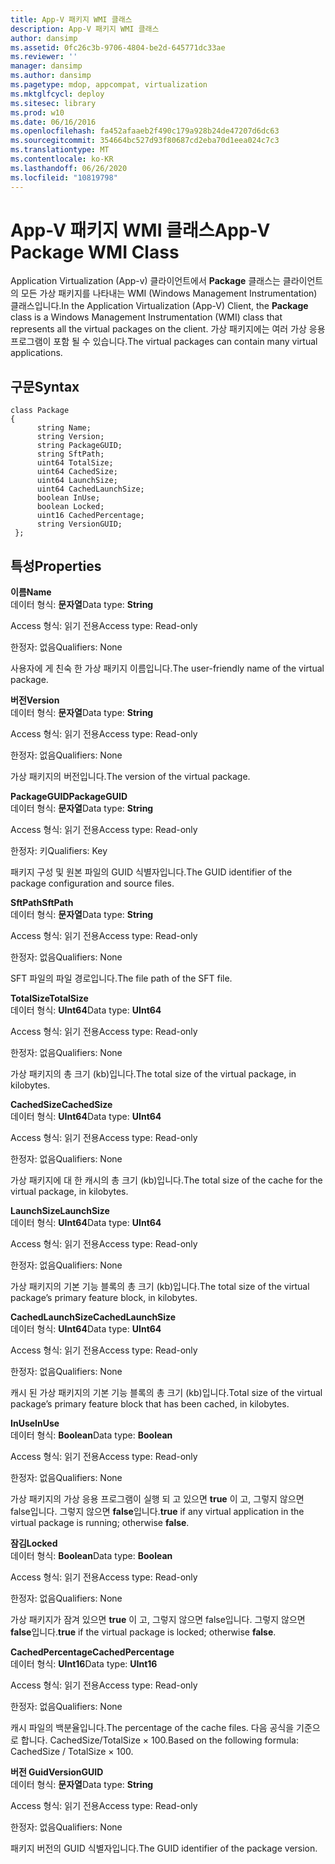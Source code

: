 ```yaml
---
title: App-V 패키지 WMI 클래스
description: App-V 패키지 WMI 클래스
author: dansimp
ms.assetid: 0fc26c3b-9706-4804-be2d-645771dc33ae
ms.reviewer: ''
manager: dansimp
ms.author: dansimp
ms.pagetype: mdop, appcompat, virtualization
ms.mktglfcycl: deploy
ms.sitesec: library
ms.prod: w10
ms.date: 06/16/2016
ms.openlocfilehash: fa452afaaeb2f490c179a928b24de47207d6dc63
ms.sourcegitcommit: 354664bc527d93f80687cd2eba70d1eea024c7c3
ms.translationtype: MT
ms.contentlocale: ko-KR
ms.lasthandoff: 06/26/2020
ms.locfileid: "10819798"
---
```

# <span data-ttu-id="a3e77-103">App-V 패키지 WMI 클래스</span><span class="sxs-lookup"><span data-stu-id="a3e77-103">App-V Package WMI Class</span></span>


<span data-ttu-id="a3e77-104">Application Virtualization (App-v) 클라이언트에서 **Package** 클래스는 클라이언트의 모든 가상 패키지를 나타내는 WMI (Windows Management Instrumentation) 클래스입니다.</span><span class="sxs-lookup"><span data-stu-id="a3e77-104">In the Application Virtualization (App-V) Client, the **Package** class is a Windows Management Instrumentation (WMI) class that represents all the virtual packages on the client.</span></span> <span data-ttu-id="a3e77-105">가상 패키지에는 여러 가상 응용 프로그램이 포함 될 수 있습니다.</span><span class="sxs-lookup"><span data-stu-id="a3e77-105">The virtual packages can contain many virtual applications.</span></span>

## <span data-ttu-id="a3e77-106">구문</span><span class="sxs-lookup"><span data-stu-id="a3e77-106">Syntax</span></span>


``` syntax
class Package
{
      string Name;
      string Version;
      string PackageGUID;
      string SftPath;
      uint64 TotalSize;
      uint64 CachedSize;
      uint64 LaunchSize;
      uint64 CachedLaunchSize;
      boolean InUse;
      boolean Locked;
      uint16 CachedPercentage;
      string VersionGUID;
 };
```

## <span data-ttu-id="a3e77-107">특성</span><span class="sxs-lookup"><span data-stu-id="a3e77-107">Properties</span></span>


<a href="" id="name"></a>**<span data-ttu-id="a3e77-108">이름</span><span class="sxs-lookup"><span data-stu-id="a3e77-108">Name</span></span>**  
<span data-ttu-id="a3e77-109">데이터 형식: **문자열**</span><span class="sxs-lookup"><span data-stu-id="a3e77-109">Data type: **String**</span></span>

<span data-ttu-id="a3e77-110">Access 형식: 읽기 전용</span><span class="sxs-lookup"><span data-stu-id="a3e77-110">Access type: Read-only</span></span>

<span data-ttu-id="a3e77-111">한정자: 없음</span><span class="sxs-lookup"><span data-stu-id="a3e77-111">Qualifiers: None</span></span>

<span data-ttu-id="a3e77-112">사용자에 게 친숙 한 가상 패키지 이름입니다.</span><span class="sxs-lookup"><span data-stu-id="a3e77-112">The user-friendly name of the virtual package.</span></span>

<a href="" id="version"></a>**<span data-ttu-id="a3e77-113">버전</span><span class="sxs-lookup"><span data-stu-id="a3e77-113">Version</span></span>**  
<span data-ttu-id="a3e77-114">데이터 형식: **문자열**</span><span class="sxs-lookup"><span data-stu-id="a3e77-114">Data type: **String**</span></span>

<span data-ttu-id="a3e77-115">Access 형식: 읽기 전용</span><span class="sxs-lookup"><span data-stu-id="a3e77-115">Access type: Read-only</span></span>

<span data-ttu-id="a3e77-116">한정자: 없음</span><span class="sxs-lookup"><span data-stu-id="a3e77-116">Qualifiers: None</span></span>

<span data-ttu-id="a3e77-117">가상 패키지의 버전입니다.</span><span class="sxs-lookup"><span data-stu-id="a3e77-117">The version of the virtual package.</span></span>

<a href="" id="packageguid"></a>**<span data-ttu-id="a3e77-118">PackageGUID</span><span class="sxs-lookup"><span data-stu-id="a3e77-118">PackageGUID</span></span>**  
<span data-ttu-id="a3e77-119">데이터 형식: **문자열**</span><span class="sxs-lookup"><span data-stu-id="a3e77-119">Data type: **String**</span></span>

<span data-ttu-id="a3e77-120">Access 형식: 읽기 전용</span><span class="sxs-lookup"><span data-stu-id="a3e77-120">Access type: Read-only</span></span>

<span data-ttu-id="a3e77-121">한정자: 키</span><span class="sxs-lookup"><span data-stu-id="a3e77-121">Qualifiers: Key</span></span>

<span data-ttu-id="a3e77-122">패키지 구성 및 원본 파일의 GUID 식별자입니다.</span><span class="sxs-lookup"><span data-stu-id="a3e77-122">The GUID identifier of the package configuration and source files.</span></span>

<a href="" id="sftpath"></a>**<span data-ttu-id="a3e77-123">SftPath</span><span class="sxs-lookup"><span data-stu-id="a3e77-123">SftPath</span></span>**  
<span data-ttu-id="a3e77-124">데이터 형식: **문자열**</span><span class="sxs-lookup"><span data-stu-id="a3e77-124">Data type: **String**</span></span>

<span data-ttu-id="a3e77-125">Access 형식: 읽기 전용</span><span class="sxs-lookup"><span data-stu-id="a3e77-125">Access type: Read-only</span></span>

<span data-ttu-id="a3e77-126">한정자: 없음</span><span class="sxs-lookup"><span data-stu-id="a3e77-126">Qualifiers: None</span></span>

<span data-ttu-id="a3e77-127">SFT 파일의 파일 경로입니다.</span><span class="sxs-lookup"><span data-stu-id="a3e77-127">The file path of the SFT file.</span></span>

<a href="" id="totalsize"></a>**<span data-ttu-id="a3e77-128">TotalSize</span><span class="sxs-lookup"><span data-stu-id="a3e77-128">TotalSize</span></span>**  
<span data-ttu-id="a3e77-129">데이터 형식: **UInt64**</span><span class="sxs-lookup"><span data-stu-id="a3e77-129">Data type: **UInt64**</span></span>

<span data-ttu-id="a3e77-130">Access 형식: 읽기 전용</span><span class="sxs-lookup"><span data-stu-id="a3e77-130">Access type: Read-only</span></span>

<span data-ttu-id="a3e77-131">한정자: 없음</span><span class="sxs-lookup"><span data-stu-id="a3e77-131">Qualifiers: None</span></span>

<span data-ttu-id="a3e77-132">가상 패키지의 총 크기 (kb)입니다.</span><span class="sxs-lookup"><span data-stu-id="a3e77-132">The total size of the virtual package, in kilobytes.</span></span>

<a href="" id="cachedsize"></a>**<span data-ttu-id="a3e77-133">CachedSize</span><span class="sxs-lookup"><span data-stu-id="a3e77-133">CachedSize</span></span>**  
<span data-ttu-id="a3e77-134">데이터 형식: **UInt64**</span><span class="sxs-lookup"><span data-stu-id="a3e77-134">Data type: **UInt64**</span></span>

<span data-ttu-id="a3e77-135">Access 형식: 읽기 전용</span><span class="sxs-lookup"><span data-stu-id="a3e77-135">Access type: Read-only</span></span>

<span data-ttu-id="a3e77-136">한정자: 없음</span><span class="sxs-lookup"><span data-stu-id="a3e77-136">Qualifiers: None</span></span>

<span data-ttu-id="a3e77-137">가상 패키지에 대 한 캐시의 총 크기 (kb)입니다.</span><span class="sxs-lookup"><span data-stu-id="a3e77-137">The total size of the cache for the virtual package, in kilobytes.</span></span>

<a href="" id="launchsize"></a>**<span data-ttu-id="a3e77-138">LaunchSize</span><span class="sxs-lookup"><span data-stu-id="a3e77-138">LaunchSize</span></span>**  
<span data-ttu-id="a3e77-139">데이터 형식: **UInt64**</span><span class="sxs-lookup"><span data-stu-id="a3e77-139">Data type: **UInt64**</span></span>

<span data-ttu-id="a3e77-140">Access 형식: 읽기 전용</span><span class="sxs-lookup"><span data-stu-id="a3e77-140">Access type: Read-only</span></span>

<span data-ttu-id="a3e77-141">한정자: 없음</span><span class="sxs-lookup"><span data-stu-id="a3e77-141">Qualifiers: None</span></span>

<span data-ttu-id="a3e77-142">가상 패키지의 기본 기능 블록의 총 크기 (kb)입니다.</span><span class="sxs-lookup"><span data-stu-id="a3e77-142">The total size of the virtual package’s primary feature block, in kilobytes.</span></span>

<a href="" id="cachedlaunchsize"></a>**<span data-ttu-id="a3e77-143">CachedLaunchSize</span><span class="sxs-lookup"><span data-stu-id="a3e77-143">CachedLaunchSize</span></span>**  
<span data-ttu-id="a3e77-144">데이터 형식: **UInt64**</span><span class="sxs-lookup"><span data-stu-id="a3e77-144">Data type: **UInt64**</span></span>

<span data-ttu-id="a3e77-145">Access 형식: 읽기 전용</span><span class="sxs-lookup"><span data-stu-id="a3e77-145">Access type: Read-only</span></span>

<span data-ttu-id="a3e77-146">한정자: 없음</span><span class="sxs-lookup"><span data-stu-id="a3e77-146">Qualifiers: None</span></span>

<span data-ttu-id="a3e77-147">캐시 된 가상 패키지의 기본 기능 블록의 총 크기 (kb)입니다.</span><span class="sxs-lookup"><span data-stu-id="a3e77-147">Total size of the virtual package’s primary feature block that has been cached, in kilobytes.</span></span>

<a href="" id="inuse"></a>**<span data-ttu-id="a3e77-148">InUse</span><span class="sxs-lookup"><span data-stu-id="a3e77-148">InUse</span></span>**  
<span data-ttu-id="a3e77-149">데이터 형식: **Boolean**</span><span class="sxs-lookup"><span data-stu-id="a3e77-149">Data type: **Boolean**</span></span>

<span data-ttu-id="a3e77-150">Access 형식: 읽기 전용</span><span class="sxs-lookup"><span data-stu-id="a3e77-150">Access type: Read-only</span></span>

<span data-ttu-id="a3e77-151">한정자: 없음</span><span class="sxs-lookup"><span data-stu-id="a3e77-151">Qualifiers: None</span></span>

<span data-ttu-id="a3e77-152">가상 패키지의 가상 응용 프로그램이 실행 되 고 있으면 **true** 이 고, 그렇지 않으면 false입니다. 그렇지 않으면 **false**입니다.</span><span class="sxs-lookup"><span data-stu-id="a3e77-152">**true** if any virtual application in the virtual package is running; otherwise **false**.</span></span>

<a href="" id="locked"></a>**<span data-ttu-id="a3e77-153">잠김</span><span class="sxs-lookup"><span data-stu-id="a3e77-153">Locked</span></span>**  
<span data-ttu-id="a3e77-154">데이터 형식: **Boolean**</span><span class="sxs-lookup"><span data-stu-id="a3e77-154">Data type: **Boolean**</span></span>

<span data-ttu-id="a3e77-155">Access 형식: 읽기 전용</span><span class="sxs-lookup"><span data-stu-id="a3e77-155">Access type: Read-only</span></span>

<span data-ttu-id="a3e77-156">한정자: 없음</span><span class="sxs-lookup"><span data-stu-id="a3e77-156">Qualifiers: None</span></span>

<span data-ttu-id="a3e77-157">가상 패키지가 잠겨 있으면 **true** 이 고, 그렇지 않으면 false입니다. 그렇지 않으면 **false**입니다.</span><span class="sxs-lookup"><span data-stu-id="a3e77-157">**true** if the virtual package is locked; otherwise **false**.</span></span>

<a href="" id="cachedpercentage"></a>**<span data-ttu-id="a3e77-158">CachedPercentage</span><span class="sxs-lookup"><span data-stu-id="a3e77-158">CachedPercentage</span></span>**  
<span data-ttu-id="a3e77-159">데이터 형식: **UInt16**</span><span class="sxs-lookup"><span data-stu-id="a3e77-159">Data type: **UInt16**</span></span>

<span data-ttu-id="a3e77-160">Access 형식: 읽기 전용</span><span class="sxs-lookup"><span data-stu-id="a3e77-160">Access type: Read-only</span></span>

<span data-ttu-id="a3e77-161">한정자: 없음</span><span class="sxs-lookup"><span data-stu-id="a3e77-161">Qualifiers: None</span></span>

<span data-ttu-id="a3e77-162">캐시 파일의 백분율입니다.</span><span class="sxs-lookup"><span data-stu-id="a3e77-162">The percentage of the cache files.</span></span> <span data-ttu-id="a3e77-163">다음 공식을 기준으로 합니다. CachedSize/TotalSize × 100.</span><span class="sxs-lookup"><span data-stu-id="a3e77-163">Based on the following formula: CachedSize / TotalSize × 100.</span></span>

<a href="" id="versionguid"></a>**<span data-ttu-id="a3e77-164">버전 Guid</span><span class="sxs-lookup"><span data-stu-id="a3e77-164">VersionGUID</span></span>**  
<span data-ttu-id="a3e77-165">데이터 형식: **문자열**</span><span class="sxs-lookup"><span data-stu-id="a3e77-165">Data type: **String**</span></span>

<span data-ttu-id="a3e77-166">Access 형식: 읽기 전용</span><span class="sxs-lookup"><span data-stu-id="a3e77-166">Access type: Read-only</span></span>

<span data-ttu-id="a3e77-167">한정자: 없음</span><span class="sxs-lookup"><span data-stu-id="a3e77-167">Qualifiers: None</span></span>

<span data-ttu-id="a3e77-168">패키지 버전의 GUID 식별자입니다.</span><span class="sxs-lookup"><span data-stu-id="a3e77-168">The GUID identifier of the package version.</span></span>

 

 





